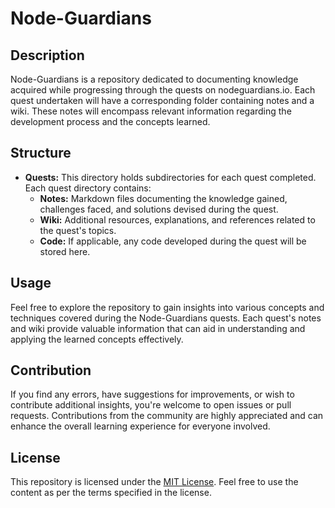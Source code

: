 # Node-Guardians

## Description

Node-Guardians is a repository dedicated to documenting knowledge acquired while progressing through the quests on nodeguardians.io. Each quest undertaken will have a corresponding folder containing notes and a wiki. These notes will encompass relevant information regarding the development process and the concepts learned.

## Structure

- **Quests:** This directory holds subdirectories for each quest completed. Each quest directory contains:
  - **Notes:** Markdown files documenting the knowledge gained, challenges faced, and solutions devised during the quest.
  - **Wiki:** Additional resources, explanations, and references related to the quest's topics.
  - **Code:** If applicable, any code developed during the quest will be stored here.

## Usage

Feel free to explore the repository to gain insights into various concepts and techniques covered during the Node-Guardians quests. Each quest's notes and wiki provide valuable information that can aid in understanding and applying the learned concepts effectively.

## Contribution

If you find any errors, have suggestions for improvements, or wish to contribute additional insights, you're welcome to open issues or pull requests. Contributions from the community are highly appreciated and can enhance the overall learning experience for everyone involved.

## License

This repository is licensed under the [MIT License](LICENSE). Feel free to use the content as per the terms specified in the license.


